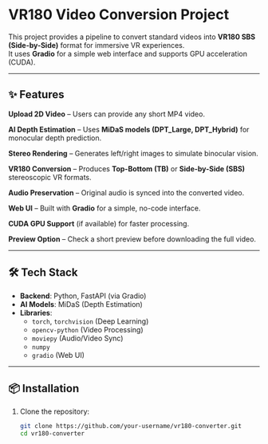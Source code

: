# VR180 Video Conversion Project

This project provides a pipeline to convert standard videos into **VR180 SBS (Side-by-Side)** format for immersive VR experiences.  
It uses **Gradio** for a simple web interface and supports GPU acceleration (CUDA).

---

## ✨ Features

**Upload 2D Video** – Users can provide any short MP4 video.  

**AI Depth Estimation** – Uses **MiDaS models (DPT_Large, DPT_Hybrid)** for monocular depth prediction.  

**Stereo Rendering** – Generates left/right images to simulate binocular vision.  

**VR180 Conversion** – Produces **Top-Bottom (TB)** or **Side-by-Side (SBS)** stereoscopic VR formats.  

**Audio Preservation** – Original audio is synced into the converted video.  

**Web UI** – Built with **Gradio** for a simple, no-code interface.  

**CUDA GPU Support** (if available) for faster processing.  

**Preview Option** – Check a short preview before downloading the full video.  

---

## 🛠 Tech Stack

- **Backend**: Python, FastAPI (via Gradio)  
- **AI Models**: MiDaS (Depth Estimation)  
- **Libraries**:  
  - `torch`, `torchvision` (Deep Learning)  
  - `opencv-python` (Video Processing)  
  - `moviepy` (Audio/Video Sync)  
  - `numpy`  
  - `gradio` (Web UI)  

---

## 📦 Installation

1. Clone the repository:
   ```bash
   git clone https://github.com/your-username/vr180-converter.git
   cd vr180-converter
